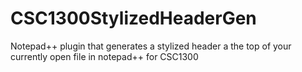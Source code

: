 # CSC1300StylizedHeaderGen
Notepad++ plugin that generates a stylized header a the top of your currently open file in notepad++ for CSC1300
